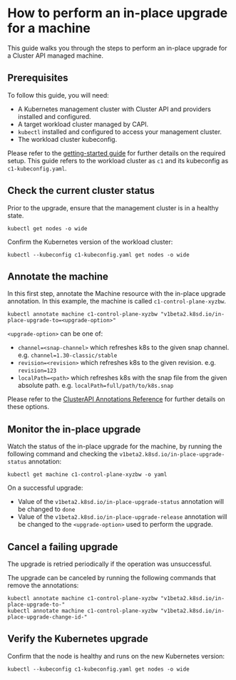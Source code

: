 # How to perform an in-place upgrade for a machine

This guide walks you through the steps to perform an in-place upgrade for a
Cluster API managed machine.

## Prerequisites

To follow this guide, you will need:

- A Kubernetes management cluster with Cluster API and providers installed
  and configured.
- A target workload cluster managed by CAPI.
- `kubectl` installed and configured to access your management cluster.
- The workload cluster kubeconfig.

Please refer to the [getting-started guide][getting-started] for further
details on the required setup.
This guide refers to the workload cluster as `c1` and its
kubeconfig as `c1-kubeconfig.yaml`.

## Check the current cluster status

Prior to the upgrade, ensure that the management cluster is in a healthy
state.

```
kubectl get nodes -o wide
```

Confirm the Kubernetes version of the workload cluster:

```
kubectl --kubeconfig c1-kubeconfig.yaml get nodes -o wide
```

## Annotate the machine

In this first step, annotate the Machine resource with
the in-place upgrade annotation. In this example, the machine
is called `c1-control-plane-xyzbw`.

```
kubectl annotate machine c1-control-plane-xyzbw "v1beta2.k8sd.io/in-place-upgrade-to=<upgrade-option>"
```

`<upgrade-option>` can be one of:

* `channel=<snap-channel>` which refreshes k8s to the given snap channel.
  e.g. `channel=1.30-classic/stable`
* `revision=<revision>` which refreshes k8s to the given revision.
  e.g. `revision=123`
* `localPath=<path>` which refreshes k8s with the snap file from
  the given absolute path. e.g. `localPath=full/path/to/k8s.snap`

Please refer to the [ClusterAPI Annotations Reference][annotations-reference]
for further details on these options.

## Monitor the in-place upgrade

Watch the status of the in-place upgrade for the machine,
by running the following command and checking the
`v1beta2.k8sd.io/in-place-upgrade-status` annotation:

```
kubectl get machine c1-control-plane-xyzbw -o yaml
```

On a successful upgrade:

* Value of the `v1beta2.k8sd.io/in-place-upgrade-status` annotation
  will be changed to `done`
* Value of the `v1beta2.k8sd.io/in-place-upgrade-release` annotation
  will be changed to the `<upgrade-option>` used to perform the upgrade.

## Cancel a failing upgrade

The upgrade is retried periodically if the operation was unsuccessful.

The upgrade can be canceled by running the following commands
that remove the annotations:

```
kubectl annotate machine c1-control-plane-xyzbw "v1beta2.k8sd.io/in-place-upgrade-to-"
kubectl annotate machine c1-control-plane-xyzbw "v1beta2.k8sd.io/in-place-upgrade-change-id-"
```

## Verify the Kubernetes upgrade

Confirm that the node is healthy and runs on the new Kubernetes version:

```
kubectl --kubeconfig c1-kubeconfig.yaml get nodes -o wide
```


<!-- LINKS -->
[getting-started]: ../tutorial/getting-started.md
[annotations-reference]: ../reference/annotations.md
